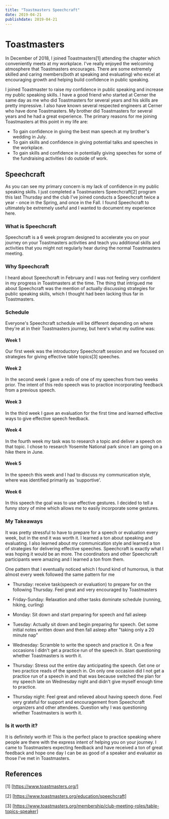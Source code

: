 ```yaml
---
title: "Toastmasters Speechcraft"
date: 2019-04-21
publishdate: 2019-04-21
---
```

# Toastmasters
In December of 2018, I joined Toastmasters\[1\] attending the chapter which conveniently meets at my workplace.  I've really enjoyed the welcoming atmosphere that Toastmasters encourages.  There are some extremely skilled and caring members(both at speaking and evaluating) who excel at encouraging growth and helping build confidence in public speaking.

I joined Toastmaster to raise my confidence in public speaking and increase my public speaking skills.  I have a good friend who started at Cerner the same day as me who did Toastmasters for several years and his skills are pretty impressive.  I also have known several respected engineers at Cerner who have done Toastmasters.  My brother did Toastmasters for several years and he had a great experience.  The primary reasons for me joining Toastmasters at this point in my life are:

* To gain confidence in giving the best man speech at my brother's wedding in July.
* To gain skills and confidence in giving potential talks and speeches in the workplace.
* To gain skills and confidence in potentially giving speeches for some of the fundraising activities I do outside of work.

## Speechcraft
As you can see my primary concern is my lack of confidence in my public speaking skills.  I just completed a Toastmasters Speechcraft\[2\] program this last Thursday and the club I've joined conducts a Speechcraft twice a year - once in the Spring, and once in the Fall. I found Speechcraft to ultimately be extremely useful and I wanted to document my experience here.

### What is Speechcraft
Speechcraft is a 6 week program designed to accelerate you on your journey on your Toastmasters activities and teach you additional skills and activities that you might not regularly hear during the normal Toastmasters meeting.

### Why Speechcraft
I heard about Speechcraft in February and I was not feeling very confident in my progress in Toastmasters at the time.  The thing that intrigued me about Speechcraft was the mention of actually discussing strategies for public speaking skills, which I thought had been lacking thus far in Toastmasters. 

### Schedule
Everyone's Speechcraft schedule will be different depending on where they're at in their Toastmasters journey, but here's what my outline was:

#### Week 1
Our first week was the introductory Speechcraft session and we focused on strategies for giving effective table topics\[3\] speeches.

#### Week 2
In the second week I gave a redo of one of my speeches from two weeks prior.  The intent of this redo speech was to practice incorporating feedback from a previous speech.

#### Week 3
In the third week I gave an evaluation for the first time and learned effective ways to give effective speech feedback.

#### Week 4
In the fourth week my task was to research a topic and deliver a speech on that topic.  I chose to research Yosemite National park since I am going on a hike there in June.

#### Week 5
In the speech this week and I had to discuss my communication style, where was identified primarily as 'supportive'.

#### Week 6
In this speech the goal was to use effective gestures.  I decided to tell a funny story of mine which allows me to easily incorporate some gestures.

### My Takeaways
It was pretty stressful to have to prepare for a speech or evaluation every week, but in the end it was worth it.  I learned a ton about speaking and evaluating.  I also learned about my communication style and learned a ton of strategies for delivering effective speeches.  Speechcraft is exactly what I was hoping it would be an more.  The coordinators and other Speechcraft participants were amazing and I learned a ton from them.

One pattern that I eventually noticed which I found kind of humorous, is that almost every week followed the same pattern for me

* Thursday: receive task(speech or evaluation) to prepare for on the following Thursday.  Feel great and very encouraged by Toastmasters

* Friday-Sunday: Relaxation and other tasks dominate schedule (running, hiking, curling)

* Monday: Sit down and start preparing for speech and fall asleep

* Tuesday: Actually sit down and begin preparing for speech.  Get some initial notes written down and then fall asleep after "taking only a 20 minute nap"

* Wednesday: Scramble to write the speech and practice it.  On a few occasions I didn't get a practice run of the speech in.  Start questioning whether Toastmasters is worth it.

* Thursday: Stress out the entire day anticipating the speech.  Get one or two practice reads of the speech in.  On only one occasion did I not get a practice run of a speech in and that was because switched the plan for my speech late on Wednesday night and didn't give myself enough time to practice.

* Thursday night:  Feel great and relieved about having speech done.  Feel very grateful for support and encouragement from Speechcraft organizers and other attendees.  Question why I was questioning whether Toastmasters is worth it.  

### Is it worth it?

It is definitely worth it!  This is the perfect place to practice speaking where people are there with the express intent of helping you on your journey.  I came to Toastmasters expecting feedback and have received a ton of great feedback and hope one day I can be as good of a speaker and evaluator as those I've met in Toastmasters.

## References
\[1\] [https://www.toastmasters.org/]

\[2\] [https://www.toastmasters.org/education/speechcraft]

\[3\] [https://www.toastmasters.org/membership/club-meeting-roles/table-topics-speaker]